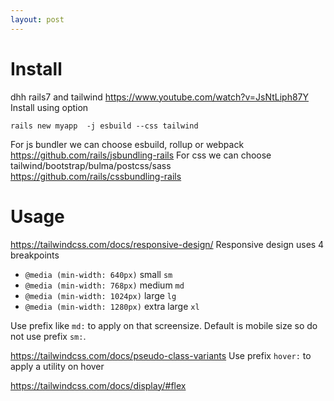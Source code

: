 ```yaml
---
layout: post
---
```


# Install

dhh rails7 and tailwind https://www.youtube.com/watch?v=JsNtLiph87Y
Install using option
```
rails new myapp  -j esbuild --css tailwind
```
For js bundler we can choose esbuild, rollup or webpack
https://github.com/rails/jsbundling-rails
For css we can choose tailwind/bootstrap/bulma/postcss/sass https://github.com/rails/cssbundling-rails

# Usage

https://tailwindcss.com/docs/responsive-design/
Responsive design uses 4 breakpoints
* `@media (min-width: 640px)` small `sm`
* `@media (min-width: 768px)` medium `md`
* `@media (min-width: 1024px)` large `lg`
* `@media (min-width: 1280px)` extra large `xl`

Use prefix like `md:` to apply on that screensize. Default is mobile size so do
not use prefix `sm:`.

https://tailwindcss.com/docs/pseudo-class-variants
Use prefix `hover:` to apply a utility on hover


https://tailwindcss.com/docs/display/#flex

